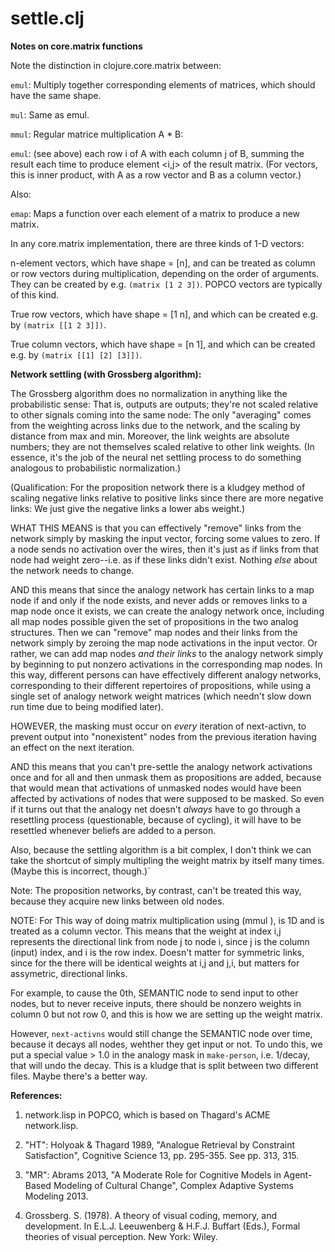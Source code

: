 settle.clj
=======

**Notes on core.matrix functions**

Note the distinction in clojure.core.matrix between:

`emul`: Multiply together corresponding elements of matrices,
which should have the same shape.

`mul`:  Same as emul.

`mmul`: Regular matrice multiplication A * B:

`emul`: (see above) each row i of A with each column j of B,
summing the result each time to produce element <i,j> of
the result matrix.  (For vectors, this is inner product,
with A as a row vector and B as a column vector.)

Also:

`emap`: Maps a function over each element of a matrix to produce a new
matrix.

In any core.matrix implementation, there are three kinds of 1-D vectors:

n-element vectors, which have shape = [n], and can be treated as column or
row vectors during multiplication, depending on the order of arguments.
They can be created by e.g. `(matrix [1 2 3])`.
POPCO vectors are typically of this kind.

True row vectors, which have shape = [1 n], and which can be created
e.g. by `(matrix [[1 2 3]])`.

True column vectors, which have shape = [n 1], and which can be created
e.g. by `(matrix [[1] [2] [3]])`.


**Network settling (with Grossberg algorithm):**

The Grossberg algorithm does no normalization in anything like
the probabilistic sense: That is, outputs are outputs; they're not scaled
relative to other signals coming into the same node:  The only "averaging"
comes from the weighting across links due to the network, and the scaling
by distance from max and min.  Moreover, the link weights are absolute
numbers; they are not themselves scaled relative to other link weights.
(In essence, it's the job of the neural net settling process to do 
something analogous to probabilistic normalization.)

(Qualification: For the proposition network there is a kludgey method of
scaling negative links relative to positive links since there are more
negative links: We just give the negative links a lower abs weight.)

WHAT THIS MEANS is that you can effectively "remove" links from the 
network simply by masking the input vector, forcing some values to zero.
If a node sends no activation over the wires, then it's just as if links
from that node had weight zero--i.e. as if these links didn't exist.
Nothing *else* about the network needs to change.

AND this means that since the analogy network has certain links to a 
map node if and only if the node exists, and never adds or removes links
to a map node once it exists, we can create the analogy network once,
including all map nodes possible given the set of propositions in the
two analog structures.  Then we can "remove" map nodes and their
links from the network simply by zeroing the map node activations in
the input vector.  Or rather, we can add map nodes *and their links*
to the analogy network simply by beginning to put nonzero activations 
in the corresponding map nodes.  In this way, different persons can
have effectively different analogy networks, corresponding to their
different repertoires of propositions, while using a single set of
analogy network weight matrices (which needn't slow down run time
due to being modified later).

HOWEVER, the masking must occur on *every* iteration of next-activn, to
prevent output into "nonexistent" nodes from the previous iteration
having an effect on the next iteration.

AND this means that you can't pre-settle the analogy network activations
once and for all and then unmask them as propositions are added, because
that would mean that activations of unmasked nodes would have been
affected by activations of nodes that were supposed to be masked.  So
even if it turns out that the analogy net doesn't *always* have to go
through a resettling process (questionable, because of cycling), it will
have to be resettled whenever beliefs are added to a person.

Also, because the settling algorithm is a bit complex, I don't think we can
take the shortcut of simply multipling the weight matrix by itself many
times.  (Maybe this is incorrect, though.)`


Note: The proposition networks, by contrast, can't be treated this way,
because they acquire new links between old nodes.

NOTE: For This way of doing matrix multiplication using (mmul <matrix> <vector>),
<vector> is 1D and is treated as a column vector.  This means that the weight
at index i,j represents the directional link from node j to node i, since j is
the column (input) index, and i is the row index.  Doesn't matter for symmetric
links, since for the there will be identical weights at i,j and j,i, but matters
for assymetric, directional links.  

For example, to cause the 0th, SEMANTIC node to send input to other
nodes, but to never receive inputs, there should be nonzero weights in
column 0 but not row 0, and this is how we are setting up the weight matrix.

However, `next-activns` would still change the SEMANTIC node over time,
because it decays all nodes, wehther they get input or not.  To undo
this, we put a special value > 1.0 in the analogy mask in `make-person`,
i.e. 1/decay, that will undo the decay.  This is a kludge that is split
between two different files.  Maybe there's a better way.


**References:**

1. network.lisp in POPCO, which is based on Thagard's ACME network.lisp.

2. "HT": Holyoak & Thagard 1989, "Analogue Retrieval by Constraint
Satisfaction", Cognitive Science 13, pp. 295-355. See pp. 313, 315.

3. "MR": Abrams 2013, "A Moderate Role for Cognitive Models in Agent-Based 
Modeling of Cultural Change", Complex Adaptive Systems Modeling 2013.

4. Grossberg. S. (1978). A theory of visual coding, memory, and development.
In E.L.J. Leeuwenberg & H.F.J. Buffart (Eds.), Formal theories of visual 
perception. New York: Wiley.
